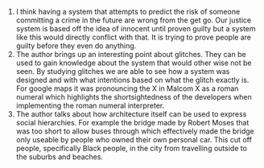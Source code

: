 1. I think having a system that attempts to predict the risk of someone committing a crime in the future are wrong from the get go. Our justice system is based off the idea of innocent until proven guilty but a system like this would directly conflict with that. It is trying to prove people are guilty before they even do anything.
2. The author brings up an interesting point about glitches. They can be used to gain knowledge about the system that would other wise not be seen. By studying glitches we are able to see how a system was designed and with what intentions based on what the glitch exactly is. For google maps it was pronouncing the X in Malcom X as a roman numeral which highlights the shortsightedness of the developers when implementing the roman numeral interpreter.
3. The author talks about how architecture itself can be used to express social hierarchies. For example the bridge made by Robert Moses that was too short to allow buses through which effectively made the bridge only useable by people who owned their own personal car. This cut off people, specifically Black people, in the city from travelling outside to the suburbs and beaches.